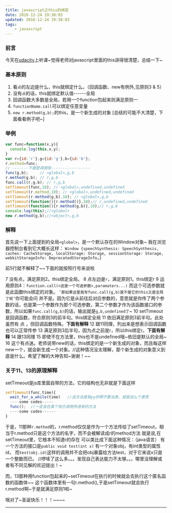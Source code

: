 ```yaml
---
title: javascript之this的绑定
date: 2016-12-24 19:38:03
updated: 2016-12-24 19:38:03
tags:
    - javascript
---
```

### 前言
今天在[udacity](https://cn.udacity.com/)上听课~觉得老师对javascript里面的this讲得很清楚，总结一下~
<!-- more -->
### 基本原则
1.  看`点`的左边是什么，this就绑定什么。（回调函数、new有例外,见原则3 & 5）
2.  没有`点`的话，this就绑定默认值------全局
3.  回调函数大多数是全局，若用一个function包起来则满足原则一
4.  `functionName.call`可以绑定任意变量
5.  `new r.method(g,b);`的this，是一个新生成的对象
[总结的可能不大清楚，下面看看例子吧~]
### 举例
```javascript
var func=function(x,y){
  console.log(this,x,y);
}
var r={id:'r'},g={id:'g'},b={id:'b'};
r.method=func;
// -------下面是调用啦-----------------
func(g,b);     // <global>,g,b
r.method(g,b); // r,g,b
func.call(r,g,b); // r,g,b
setTimeout(func,10); // <global>,undefined,undefined
setTimeout(r.method,10); // <global>,undefined,undefined
setTimeout(r.method(g,b),10); // <global>,g,b
setTimeout(function(){r.method()},10);// r,undefined,undefined
setTimeout(function(){r.method(g,b)},10);// r,g,b
console.log(this);//<global>
new r.method(g,b);//<object>,g,b
```
### 解释
首先说一下上面提到的全局`<global>`，是一个默认存在的Window对象~
我在浏览器控制台看到它大概长这样：
`Window {speechSynthesis: SpeechSynthesis, caches: CacheStorage, localStorage: Storage, sessionStorage: Storage, webkitStorageInfo: DeprecatedStorageInfo…}`

前5行就不解释了~~下面的就按照行号来说啦

7  没有点，满足原则2。this绑定全局。
8  点左边是`r`，满足原则1。this绑定r
9  运用原则4：`function.call(<这是一个可选参数>,paramaters...)`
   而这个可选参数就是此函数this绑定的对象。
   `‘那如果这里我写func.call(g,b)是不是它的this又是全局了呢’`你可能会问
   并不是。因为它是从前往后对应参数的，意思就是你传了两个参数的话，也是第一个参数作为那个可选参数，第二个参数才作为该函数接口的参数，所以如果`func.call(g,b)`的话，输出就是`g,b,undefined了`~
10 setTimeout是回调函数，符合原则3的前半句。this绑定全局
11 依旧满足原则3前半句。此处虽然有 点 ，但回调函数特殊。**下面有解释**
12 跟11同理，列出来是想表示回调函数也可以正常传参
13 满足原则3后半句，因为点之前是r，所以this绑定r。**下面有解释**
14 跟13同理
15 即使不在方法里，this也不是undefined哦~依旧是默认的全局~
16 这个有点迷。老师说带new的话，this绑定的是一个新生成的对象，而且每这样new一个，就会新生成一个对象。//这种情况没太理解，那个新生成的对象意义到底是什么。希望了解的大神告知~谢谢！~~
### 关于11、13的原理解释
setTimeout是js库里面自带的方法，它的结构也无非就是下面这样
```javascript
setTimeout(func,time){
  wait_for_a_while(time)   //这方法是我yy的啊不要当真，就是这么个意思
  ----some codes-----
  func();  //一定会在某个地方调用传进来的方法
  ----some codes------
}
```
于是，11那种`r.method`的，r.method仅仅是作为一个方法传给了setTimeout，相当于r.method只是这个方法的名字，而不会被解读成r的method方法
就是说,在setTimeout里，它根本不知道r的存在
可以类比成下面这种情况：（java语言）
有一个方法的接口是`public void test(int x)`
有一个对象obj，有int类型的属性id，
而`test(obj.id)`这样的调用并不会把obj暴露给方法test，对于它来说x只是一个整数而已。
//啰嗦了这么多。。。发现自己表达能力不太够。。。哪里没理解或者有不同见解的欢迎提出！~

而，13那种用function包起来的~setTimeout在执行的时候就会去执行这个匿名函数的函数体~~
这个函数体里有一句r.method(),于是setTimeout就会执行r.method啊~于是就满足原则1啦~

哦对了~圣诞快乐！！！~~~~
**********************

